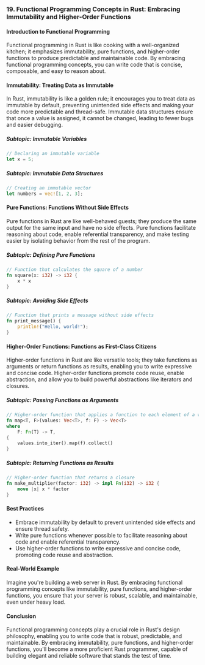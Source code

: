 ### 19. Functional Programming Concepts in Rust: Embracing Immutability and Higher-Order Functions

#### Introduction to Functional Programming

Functional programming in Rust is like cooking with a well-organized kitchen; it emphasizes immutability, pure functions, and higher-order functions to produce predictable and maintainable code. By embracing functional programming concepts, you can write code that is concise, composable, and easy to reason about.

#### Immutability: Treating Data as Immutable

In Rust, immutability is like a golden rule; it encourages you to treat data as immutable by default, preventing unintended side effects and making your code more predictable and thread-safe. Immutable data structures ensure that once a value is assigned, it cannot be changed, leading to fewer bugs and easier debugging.

##### Subtopic: Immutable Variables

```rust
// Declaring an immutable variable
let x = 5;
```

##### Subtopic: Immutable Data Structures

```rust
// Creating an immutable vector
let numbers = vec![1, 2, 3];
```

#### Pure Functions: Functions Without Side Effects

Pure functions in Rust are like well-behaved guests; they produce the same output for the same input and have no side effects. Pure functions facilitate reasoning about code, enable referential transparency, and make testing easier by isolating behavior from the rest of the program.

##### Subtopic: Defining Pure Functions

```rust
// Function that calculates the square of a number
fn square(x: i32) -> i32 {
    x * x
}
```

##### Subtopic: Avoiding Side Effects

```rust
// Function that prints a message without side effects
fn print_message() {
    println!("Hello, world!");
}
```

#### Higher-Order Functions: Functions as First-Class Citizens

Higher-order functions in Rust are like versatile tools; they take functions as arguments or return functions as results, enabling you to write expressive and concise code. Higher-order functions promote code reuse, enable abstraction, and allow you to build powerful abstractions like iterators and closures.

##### Subtopic: Passing Functions as Arguments

```rust
// Higher-order function that applies a function to each element of a vector
fn map<T, F>(values: Vec<T>, f: F) -> Vec<T>
where
    F: Fn(T) -> T,
{
    values.into_iter().map(f).collect()
}
```

##### Subtopic: Returning Functions as Results

```rust
// Higher-order function that returns a closure
fn make_multiplier(factor: i32) -> impl Fn(i32) -> i32 {
    move |x| x * factor
}
```

#### Best Practices

- Embrace immutability by default to prevent unintended side effects and ensure thread safety.
- Write pure functions whenever possible to facilitate reasoning about code and enable referential transparency.
- Use higher-order functions to write expressive and concise code, promoting code reuse and abstraction.

#### Real-World Example

Imagine you're building a web server in Rust. By embracing functional programming concepts like immutability, pure functions, and higher-order functions, you ensure that your server is robust, scalable, and maintainable, even under heavy load.

#### Conclusion

Functional programming concepts play a crucial role in Rust's design philosophy, enabling you to write code that is robust, predictable, and maintainable. By embracing immutability, pure functions, and higher-order functions, you'll become a more proficient Rust programmer, capable of building elegant and reliable software that stands the test of time.

